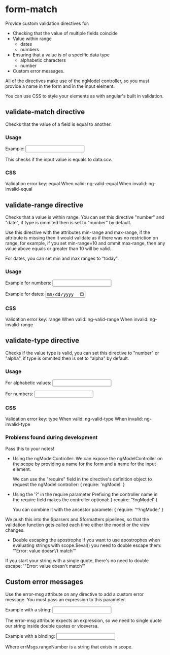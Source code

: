 # form-match
Provide custom validation directives for:
+ Checking that the value of multiple fields coincide
+ Value within range
	+ dates
	+ numbers
+ Ensuring that a value is of a specific data type
	+ alphabetic characters
	+ number
+ Custom error messages.


All of the directives make use of the ngModel controller, so you must provide a name
in the form and in the input element.

You can use CSS to style your elements as with angular's built in validation.


## validate-match directive
Checks that the value of a field is equal to another.

### Usage
Example:
	<input name="ccvConfirm" ng-model="aValue" validate-match="data.ccv" />

This checks if the input value is equals to data.ccv.

### CSS
Validation error key: equal
When valid: ng-valid-equal
When invalid: ng-invalid-equal


## validate-range directive
Checks that a value is within range. You can set this directive "number" and "date", 
if type is ommited then is set to "number" by default.

Use this directive with the attributes min-range and max-range, if the attribute is missing
then it would validate as if there was no restriction on range, for example, 
if you set min-range=10 and ommit max-range, then any value above equals or greater than 10 
will be valid.

For dates, you can set min and max ranges to "today".

### Usage
Example for numbers:
	<input name="aNumber" type="text" 
		ng-model="data.aNumber" 
		validate-range min-range="10" max-range="80" />

Example for dates:
	<input name="aDate" type="date" class="form-control"
		ng-model="data.aDate"
		validate-range="date" min-range="09/19/1986" max-range="today"/> 

### CSS
Validation error key: range
When valid: ng-valid-range
When invalid: ng-invalid-range

## validate-type directive
Checks if the value type is valid, you can set this directive to "number" or "alpha", 
if type is ommited then is set to "alpha" by default.

### Usage
For alphabetic values:
	<input name="alpaChar" type="text" class="form-control"
		ng-model="data.alphaChars" validate-type /> 

For numbers:
	<input name="numericNum" type="text" class="form-control"
		ng-model="data.numericNumbers" validate-type="number"/> 

### CSS
Validation error key: type
When valid: ng-valid-type
When invalid: ng-invalid-type


### Problems found during development
Pass this to your notes!
+ Using the ngModelController:
	We can expose the ngModelController on the scope by providing a name for the form and a name for the input element. 

	We can use the "require" field in the directive's definition object to request the ngModel controller:
	{
		require: 'ngModel'
	}

+ Using the '?' in the require parameter
	Prefixing the controller name in the require field makes the controller optional:
	{ require: '?ngModel' }

	You can combine it with the ancestor paramete:
	{ require: '^?ngMode;' }

We push this into the $parsers and $formatters pipelines, so that the validation function gets called each time either the model or the view changes.

+ Double escaping the apostrophe
If you want to use apostrophes when evaluating strings with scope.$eval() 
you need to double escape them: 
	"'Error: value doesn\\'t match'"

If you start your string with a single quote, there's no need to double escape:
	'"Error: value doesn\'t match"'


## Custom error messages
Use the error-msg attribute on any directive to add a custom error message.
You must pass an expression to this parameter.

Example with a string:
<input name="aNumber" type="text" class="form-control"
	ng-model="data.aNumber" 
	validate-range min-range="10" max-range="80" 
	error-msg="'The number you are setting is out of range'"/> 

The error-msg attribute expects an expression, so we need to single quote our string
inside double quotes or viceversa.

Example with a binding:
<input name="aNumber" type="text" class="form-control"
	ng-model="data.aNumber" 
	validate-range min-range="10" max-range="80" 
	error-msg="errMsgs.rangeNumber"/> 

Where errMsgs.rangeNumber is a string that exists in scope.
